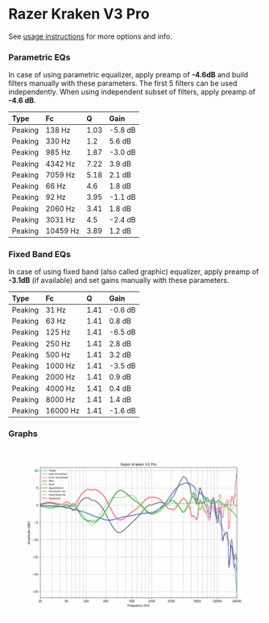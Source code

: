 # Razer Kraken V3 Pro
See [usage instructions](https://github.com/jaakkopasanen/AutoEq#usage) for more options and info.

### Parametric EQs
In case of using parametric equalizer, apply preamp of **-4.6dB** and build filters manually
with these parameters. The first 5 filters can be used independently.
When using independent subset of filters, apply preamp of **-4.6 dB**.

| Type    | Fc       |    Q | Gain    |
|:--------|:---------|:-----|:--------|
| Peaking | 138 Hz   | 1.03 | -5.8 dB |
| Peaking | 330 Hz   | 1.2  | 5.6 dB  |
| Peaking | 985 Hz   | 1.87 | -3.0 dB |
| Peaking | 4342 Hz  | 7.22 | 3.9 dB  |
| Peaking | 7059 Hz  | 5.18 | 2.1 dB  |
| Peaking | 66 Hz    | 4.6  | 1.8 dB  |
| Peaking | 92 Hz    | 3.95 | -1.1 dB |
| Peaking | 2060 Hz  | 3.41 | 1.8 dB  |
| Peaking | 3031 Hz  | 4.5  | -2.4 dB |
| Peaking | 10459 Hz | 3.89 | 1.2 dB  |

### Fixed Band EQs
In case of using fixed band (also called graphic) equalizer, apply preamp of **-3.1dB**
(if available) and set gains manually with these parameters.

| Type    | Fc       |    Q | Gain    |
|:--------|:---------|:-----|:--------|
| Peaking | 31 Hz    | 1.41 | -0.6 dB |
| Peaking | 63 Hz    | 1.41 | 0.8 dB  |
| Peaking | 125 Hz   | 1.41 | -6.5 dB |
| Peaking | 250 Hz   | 1.41 | 2.8 dB  |
| Peaking | 500 Hz   | 1.41 | 3.2 dB  |
| Peaking | 1000 Hz  | 1.41 | -3.5 dB |
| Peaking | 2000 Hz  | 1.41 | 0.9 dB  |
| Peaking | 4000 Hz  | 1.41 | 0.4 dB  |
| Peaking | 8000 Hz  | 1.41 | 1.4 dB  |
| Peaking | 16000 Hz | 1.41 | -1.6 dB |

### Graphs
![](./Razer%20Kraken%20V3%20Pro.png)